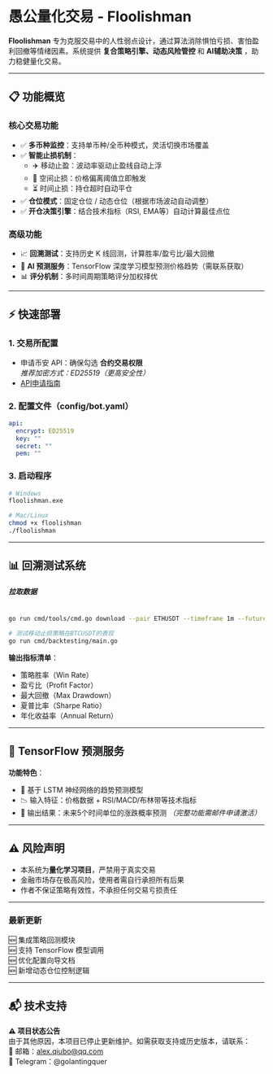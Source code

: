 
# 愚公量化交易 - Floolishman  

**Floolishman** 专为克服交易中的人性弱点设计，通过算法消除惧怕亏损、害怕盈利回撤等情绪因素。系统提供 **复合策略引擎、动态风险管控** 和 **AI辅助决策** ，助力稳健量化交易。

---

## 📋 功能概览

### 核心交易功能
- ✅ **多币种监控**：支持单币种/全币种模式，灵活切换市场覆盖
- ✅ **智能止损机制**：
  - ✈️ 移动止盈：波动率驱动止盈线自动上浮
  - 🛑 空间止损：价格偏离阈值立即触发
  - ⏳ 时间止损：持仓超时自动平仓
- ✅ **仓位模式**：固定仓位 / 动态仓位（根据市场波动自动调整）
- ✅ **开仓决策引擎**：结合技术指标（RSI, EMA等）自动计算最佳点位

### 高级功能
- 📈 **回溯测试**：支持历史 K 线回测，计算胜率/盈亏比/最大回撤
- 🤖 **AI 预测服务**：TensorFlow 深度学习模型预测价格趋势（需联系获取）
- 📊 **评分机制**：多时间周期策略评分加权择优

---

## ⚡ 快速部署

### 1. 交易所配置
- 申请币安 API：确保勾选 **合约交易权限**  
  _推荐加密方式：ED25519（更高安全性）_
- [API申请指南](https://www.binance.com/zh-CN/support/faq/360002502072)

### 2. 配置文件（config/bot.yaml）
```yaml
api:
  encrypt: ED25519
  key: ""
  secret: ""
  pem: ""
```

### 3. 启动程序
```bash
# Windows
floolishman.exe

# Mac/Linux
chmod +x floolishman
./floolishman
```

---

## 📊 回溯测试系统

##### 拉取数据
```bash

go run cmd/tools/cmd.go download --pair ETHUSDT --timeframe 1m --futures --output ./testdata/eth-1m.csv --days 1
```

```bash
# 测试移动止损策略在BTCUSDT的表现
go run cmd/backtesting/main.go 
```

**输出指标清单**：
- 策略胜率（Win Rate）
- 盈亏比（Profit Factor） 
- 最大回撤（Max Drawdown）
- 夏普比率（Sharpe Ratio）
- 年化收益率（Annual Return）   

---

## 🤖 TensorFlow 预测服务
**功能特色**：
- 🧠 基于 LSTM 神经网络的趋势预测模型
- 📉 输入特征：价格数据 + RSI/MACD/布林带等技术指标
- 🔮 输出结果：未来5个时间单位的涨跌概率预测
_（完整功能需邮件申请激活）_

---

## ⚠️ 风险声明
- 本系统为**量化学习项目**，严禁用于真实交易
- 金融市场存在极高风险，使用者需自行承担所有后果
- 作者不保证策略有效性，不承担任何交易亏损责任

---

### 最新更新
🆕 集成策略回测模块  
🆕 支持 TensorFlow 模型调用  
🆕 优化配置向导文档  
🆕 新增动态仓位控制逻辑

---

## 📬 技术支持

**⚠️ 项目状态公告**  
由于其他原因，本项目已停止更新维护。如需获取支持或历史版本，请联系：  
📧 邮箱：alex.qiubo@qq.com  
📱 Telegram：@golantingquer
